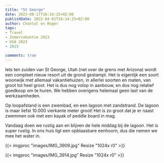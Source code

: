 ```yaml
---
title: "St George"
date: 2023-08-17T16:14:25+02:00
publishDate: 2022-04-01T16:14:25+02:00
author: Chantal en Roger
tags:
- Travel
- Zomervakantie 2023
- USA 2023
- 2023

comments: true
---
```


Iets ten zuiden van St George, Utah (net over de grens met Arizona) wordt een compleet nieuw resort uit de grond gestampt. Het is eigenlijk een soort woonwijk met allemaal vakantiehuizen, in allerlei soorten en maten, van groot tot heel groot. Het is dus nog volop in aanbouw, en dus nog relatief goedkoop om te huren. We hebben overigens helemaal geen last van de werkzaamheden.

Op loopafstand is een zwembad, en een lagoon met zandstrand. De lagoon is maar liefst 10.000 vierkante meter groot! Het is zo groot dat je er naast zwemmen ook met een kayak of peddle board in mag.

Vandaag doen we rustig aan en blijven de hele middag bij de lagoon. Het is super rustig. In ons huis ligt een opblaasbare eenhoorn, dus die nemen we mee het water in.

{{< imgproc "images/IMG_3909.jpg" Resize "1024x r0" >}}

{{< imgproc "images/IMG_3914.jpg" Resize "1024x r0" >}}
